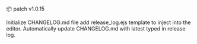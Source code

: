 :package: patch v1.0.15

Initialize CHANGELOG.md file
add release_log.ejs template to inject into the editor.
Automatically update CHANGELOG.md with latest typed in release log.



